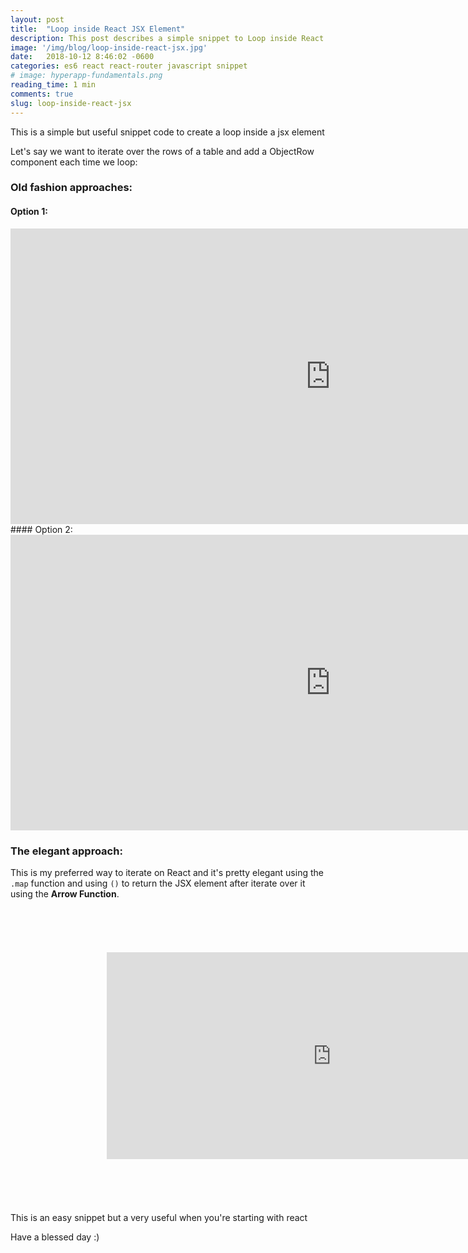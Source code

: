 ```yaml
---
layout: post
title:  "Loop inside React JSX Element"
description: This post describes a simple snippet to Loop inside React JSX   
image: '/img/blog/loop-inside-react-jsx.jpg'
date:   2018-10-12 8:46:02 -0600
categories: es6 react react-router javascript snippet 
# image: hyperapp-fundamentals.png
reading_time: 1 min
comments: true
slug: loop-inside-react-jsx
---
```

This is a simple but useful snippet code to create a loop inside a jsx element  

Let's say we want to iterate over the rows of a table and add a ObjectRow component each time we loop:
### Old fashion approaches:

#### Option 1:

<iframe
  src="https://carbon.now.sh/embed/?bg=rgba(255%2C255%2C255%2C1)&t=material&wt=sharp&l=jsx&ds=true&dsyoff=20px&dsblur=68px&wc=true&wa=false&pv=0px&ph=0px&ln=false&fm=Inconsolata&fs=16px&lh=133%25&si=false&code=let%2520rows%2520%253D%2520%255B%255D%253B%250Aconst%2520numrows%2520%253D%2520%255B1%252C2%252C3%252C4%252C5%255D%253B%250A%250A%250Afor(let%2520i%253D1%252C%2520i%2520%253C%253D%2520numrows.length%253B%2520i%252B%252B)%257B%250A%2520%2520%2520rows.push(%253CObjectRow%2520key%253D%257Bnumrows%255Bi%255D%257D%2520%252F%253E)%253B%250A%257D%253B%250A%250A%250A%253Ctbody%253E%250A%2520%2520%2520%2520%257B%2520rows%2520%257D%250A%253C%252Ftbody%253E&es=2x&wm=false&ts=true"
  style="transform:scale(1); width:1024px; height:473px; border:0; overflow:hidden;"
  sandbox="allow-scripts allow-same-origin">
</iframe>
#### Option 2:

<iframe
  src="https://carbon.now.sh/embed/?bg=rgba(255%2C255%2C255%2C1)&t=material&wt=sharp&l=jsx&ds=false&dsyoff=29px&dsblur=68px&wc=false&wa=false&pv=0px&ph=0px&ln=false&fm=Inconsolata&fs=16px&lh=133%25&si=false&code=var%2520rows%2520%253D%2520%255B%255D%253B%250Afor%2520(var%2520i%2520%253D%25200%253B%2520i%2520%253C%2520numrows%253B%2520i%252B%252B)%2520%257B%250A%2520%2520%2520%2520%252F%252F%2520note%253A%2520we%2520add%2520a%2520key%2520prop%2520here%2520to%2520allow%2520react%2520to%2520uniquely%2520identify%2520each%250A%2520%2520%2520%2520%252F%252F%2520element%2520in%2520this%2520array.%2520see%253A%2520https%253A%252F%252Freactjs.org%252Fdocs%252Flists-and-keys.html%250A%2520%2520%2520%2520rows.push(%253CObjectRow%2520key%253D%257Bi%257D%2520%252F%253E)%253B%250A%257D%250A%250Areturn%2520%253Ctbody%253E%257Brows%257D%253C%252Ftbody%253E%253B&es=2x&wm=false&ts=true"
  style="transform:scale(1); width:1024px; height:473px; border:0; overflow:hidden;"
  sandbox="allow-scripts allow-same-origin">
</iframe>

### The elegant approach:
This is my preferred way to iterate on React and it's pretty elegant using the `.map` function and using `()` to return the JSX element after iterate over it using the **Arrow Function**. 

<iframe
  src="https://carbon.now.sh/embed/?bg=rgba(255%2C255%2C255%2C1)&t=material&wt=sharp&l=jsx&ds=false&dsyoff=29px&dsblur=68px&wc=false&wa=false&pv=0px&ph=0px&ln=false&fm=Inconsolata&fs=16px&lh=133%25&si=false&code=%2520const%2520rows%2520%253D%2520%255B%257B%2522id%2522%2520%253A%252001%252C%2520%2522name%2522%2520%253A%2520%2522abc%2522%257D%255D%253B%250A%250A%253Ctbody%253E%250A%2520%2520%2520%2520%2520%2520%2520%257Brows.map(item%253D%253E%2520(%253CObjectRow%2520key%253D%257Bitem.id%257D%2520name%253D%257Bitem.name%257D%252F%253E))%257D%250A%253C%252Ftbody%253E&es=2x&wm=false&ts=true"
  style="transform:scale(0.7); width:1024px; height:473px; border:0; overflow:hidden;"
  sandbox="allow-scripts allow-same-origin">
</iframe>

This is an easy snippet but a very useful when you're starting with react

Have a blessed day :)